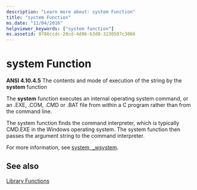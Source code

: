 ```yaml
---
description: "Learn more about: system Function"
title: "system Function"
ms.date: "11/04/2016"
helpviewer_keywords: ["system function"]
ms.assetid: 0786ccdc-20cd-4d96-b3d8-3230507c3066
---
```

# system Function

**ANSI 4.10.4.5** The contents and mode of execution of the string by the **system** function

The **system** function executes an internal operating system command, or an .EXE, .COM, .CMD or .BAT file from within a C program rather than from the command line.

The system function finds the command interpreter, which is typically CMD.EXE in the Windows operating system. The system function then passes the argument string to the command interpreter.

For more information, see [system, _wsystem](../c-runtime-library/reference/system-wsystem.md).

## See also

[Library Functions](../c-language/library-functions.md)
